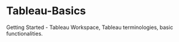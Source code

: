 # Tableau-Basics
Getting Started - Tableau Workspace, Tableau terminologies, basic functionalities.
